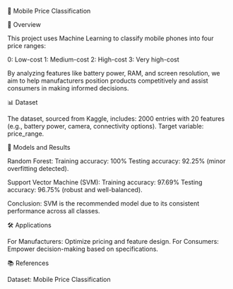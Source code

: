 📱 Mobile Price Classification

🌟 Overview

This project uses Machine Learning to classify mobile phones into four price ranges:

0: Low-cost
1: Medium-cost
2: High-cost
3: Very high-cost

By analyzing features like battery power, RAM, and screen resolution, we aim to help manufacturers position products competitively and assist consumers in making informed decisions.

📊 Dataset

The dataset, sourced from Kaggle, includes:
2000 entries with 20 features (e.g., battery power, camera, connectivity options).
Target variable: price_range.

🧠 Models and Results

Random Forest:
Training accuracy: 100%
Testing accuracy: 92.25% (minor overfitting detected).

Support Vector Machine (SVM):
Training accuracy: 97.69%
Testing accuracy: 96.75% (robust and well-balanced).

Conclusion: SVM is the recommended model due to its consistent performance across all classes.

🛠️ Applications

For Manufacturers: Optimize pricing and feature design.
For Consumers: Empower decision-making based on specifications.

📚 References

Dataset: Mobile Price Classification
